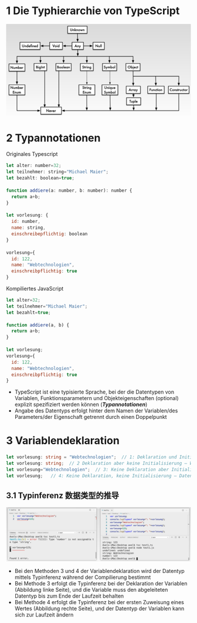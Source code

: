 
# 1 Die Typhierarchie von TypeScript

![](image/Pasted%20image%2020250106110747.png)



# 2 Typannotationen


 Originales Typescript
```js
let alter: number=32;
let teilnehmer: string="Michael Maier";
let bezahlt: boolean=true;

function addiere(a: number, b: number): number {
  return a+b;
}

let vorlesung: {
  id: number,
  name: string,
  einschreibepflichtig: boolean
}

vorlesung={
  id: 122,
  name: "Webtechnologien",
  einschreibpflichtig: true
}
```

Kompiliertes JavaScript
```js
let alter=32;
let teilnehmer="Michael Maier";
let bezahlt=true;

function addiere(a, b) {
  return a+b;
}

let vorlesung;
vorlesung={
  id: 122,
  name: "Webtechnologien",
  einschreibpflichtig: true
}
```


- TypeScript ist eine typisierte Sprache, bei der die Datentypen von Variablen, Funktionsparametern und Objekteigenschaften (optional) explizit spezifiziert werden können (_**Typannotationen**_)
- Angabe des Datentyps erfolgt hinter dem Namen der Variablen/des Parameters/der Eigenschaft getrennt durch einen Doppelpunkt


# 3 Variablendeklaration


```ts
let vorlesung: string = "Webtechnologien";  // 1: Deklaration und Initialisierung in einer Anweisung
let vorlesung: string;  // 2 Deklaration aber keine Initialisierung – Wert wird auf **`undefined`** gesetzt
let vorlesung="Webtechnologien";  // 3: Keine Deklaration aber Initialisierung – Datentyp wird durch Typinferenz während der Kompilierung aus dem zugewiesenen Wert abgeleitet
let vorlesung;   // 4: Keine Deklaration, keine Initialisierung – Datentyp wird auf `**undefined**` gesetzt und Wert wird auf `**undefined**` gesetzt

```

## 3.1 Typinferenz  数据类型的推导

![](image/Pasted%20image%2020250106111625.png)

- Bei den Methoden 3 und 4 der Variablendeklaration wird der Datentyp mittels Typinferenz während der Compilierung bestimmt
- Bei Methode 3 erfolgt die Typinferenz bei der Deklaration der Variablen (Abbildung linke Seite), und die Variable muss den abgeleiteten Datentyp bis zum Ende der Laufzeit behalten
- Bei Methode 4 erfolgt die Typinferenz bei der ersten Zuweisung eines Wertes (Abbildung rechte Seite), und der Datentyp der Variablen kann sich zur Laufzeit ändern